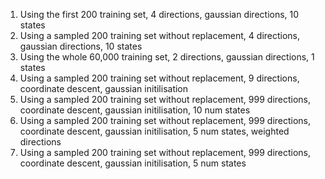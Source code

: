 1. Using the first 200 training set, 4 directions, gaussian directions, 10 states
2. Using a sampled 200 training set without replacement, 4 directions, gaussian directions, 10 states
3. Using the whole 60,000 training set, 2 directions, gaussian directions, 1 states
4. Using a sampled 200 training set without replacement, 9 directions, coordinate descent, gaussian initilisation
5. Using a sampled 200 training set without replacement, 999 directions, coordinate descent, gaussian initilisation, 10 num states
6. Using a sampled 200 training set without replacement, 999 directions, coordinate descent, gaussian initilisation, 5 num states, weighted directions
7. Using a sampled 200 training set without replacement, 999 directions, coordinate descent, gaussian initilisation, 5 num states